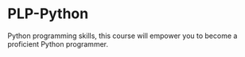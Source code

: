 # PLP-Python
Python programming skills, this course will empower you to become a proficient Python programmer.
